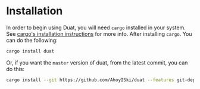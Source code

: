 # Installation

In order to begin using Duat, you will need `cargo` installed in your system. See [cargo's installation instructions] for more info. After installing `cargo`. You can do the following:

```bash
cargo install duat
```

Or, if you want the `master` version of duat, from the latest commit, you can do this:

```bash
cargo install --git https://github.com/AhoyISki/duat --features git-deps
```


[cargo's installation instructions]:
https://www.rust-lang.org/tools/install
